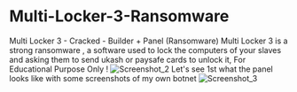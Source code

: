 # Multi-Locker-3-Ransomware
Multi Locker 3 - Cracked - Builder + Panel (Ransomware) Multi Locker 3 is a strong ransomware , a software used to lock the computers of your slaves and asking them to send ukash or paysafe cards to unlock it, For Educational Purpose Only !
![Screenshot_2](https://github.com/adamhkt/Multi-Locker-3-Ransomware/assets/144479194/65aea350-9889-4c42-9054-b3f7f2ff7480)
Let's see 1st what the panel looks like with some screenshots of my own botnet
![Screenshot_3](https://github.com/adamhkt/Multi-Locker-3-Ransomware/assets/144479194/2c88849c-d6bb-4d52-bdc2-2e4cd4e8397f)
